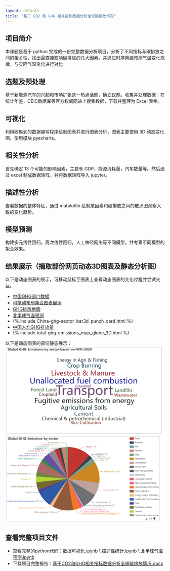 ```yaml
---
layout: default
title: "基于 CO2 和 GHG 相关指标数据分析全球碳排放情况"
---
```



## 项目简介
本课题是基于 python 完成的一份完整数据分析项目，分析了不同指标与碳排放之间的相关性，找出最直接影响碳排放的几大因素，并通过时序网络预测气温变化规律，与实际气温变化进行对比

## 选题及预处理
基于新能源汽车的兴起和市场扩张这一热点话题，确立议题。收集并处理数据：在统计年鉴，CEIC数据库等官方权威网站上搜集数据，下载并整理为 Excel 表格。

## 可视化
利用收集到的数据编写程序绘制图表并进行图表分析，图表主要使用 3D 动态变化图，使用模块 pyecharts。

## 相关性分析
首先确定 13 个可能的影响因素，主要有 GDP，能源消耗量，汽车数量等。然后通过 excel 制成数据矩阵，并将数据矩阵导入 jupyter。

## 描述性分析
查看数据的整体特征，通过 matplotlib 绘制某因素和碳排放之间的散点图观察大致的变化趋势。

## 模型预测
构建多元线性回归，高次线性回归，人工神经网络等不同模型，并考察不同模型的拟合效果。

## 结果展示（摘取部份网页动态3D图表及静态分析图）
以下是动态图表的展示，可移动鼠标至图表上查看动态图表的变化过程并尝试交互。
- [中国GHG部门数据](./image/China-ghg-sector_bar3d_punch_card.html)
- [可拖动布局集合图表展示](./image/page_draggable_layout.html)
- [GHG排放地图](./image/total-ghg-emissions_map_globe_3D.html)
- [北半球气温预测](./image/北半球气温预测.html)
- {% include China-ghg-sector_bar3d_punch_card.html %}
- [中国人均GHG排放量](./image/中国人均GHG排放量.html)
- {% include total-ghg-emissions_map_globe_3D.html %}


以下是动态图表的部份静态展示：
![word-cloud](image/word-cloud.png)
![GHG排放占比](image/GHG排放占比.png)

## 查看完整项目文件
- 查看完整的python代码：[数据可视化.ipynb](code/数据可视化部分代码.ipynb) \ [描述性统计.ipynb](code/描述性统计.ipynb) \ [北半球气温预测.ipynb](code/北半球气温预测最终版.ipynb)
- 下载项目完整报告：[基于CO2和GHG相关指标数据分析全球碳排放情况.docx](pdf/基于CO2和GHG相关指标数据分析全球碳排放情况.docx)
